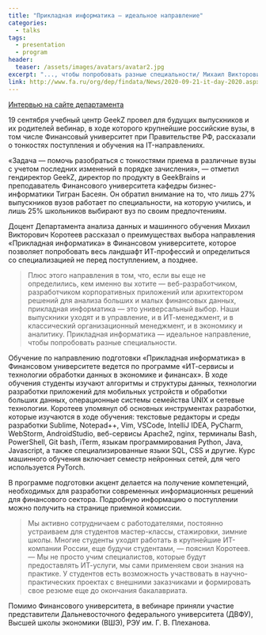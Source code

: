```yaml
---
title: "Прикладная информатика — идеальное направление"
categories:
  - talks
tags:
  - presentation
  - program
header:
  teaser: /assets/images/avatars/avatar2.jpg
excerpt: "..., чтобы попробовать разные специальности/ Михаил Викторович Коротеев рассказал о преимуществах выбора направления «Прикладная информатика» в Финансовом университете."
link: http://www.fa.ru/org/dep/findata/News/2020-09-21-it-day-2020.aspx
---
```


[Интервью на сайте департамента](http://www.fa.ru/org/dep/findata/News/2020-09-21-it-day-2020.aspx)


​19 сентября учебный центр GeekZ провел для будущих выпускников и их родителей вебинар, в ходе которого крупнейшие российские вузы, в том числе Финансовый университет при Правительстве РФ, рассказали о тонкостях поступления и обучения на IT-направлениях.

«Задача — помочь разобраться с тонкостями приема в различные вузы с учетом последних изменений в порядке зачисления», — отметил гендиректор GeekZ, директор по продукту в GeekBrains и преподаватель Финансового университета кафедры бизнес-информатики Тигран Басеян. Он обратил внимание на то, что лишь 27% выпускников вузов работает по специальности, на которую учились, и лишь 25% школьников выбирают вуз по своим предпочтениям.

Доцент Департамента анализа данных и машинного обучения Михаил Викторович Коротеев рассказал о преимуществах выбора направления «Прикладная информатика» в Финансовом университете, которое позволяет попробовать весь ландшафт ИТ-профессий и определиться со специализацией не перед поступлением, а позднее.

> Плюс этого направления в том, что, если вы еще не определились, кем именно вы хотите — веб-разработчиком, разработчиком корпоративных приложений или архитектором решений для анализа больших и малых финансовых данных, прикладная информатика — это универсальный выбор. Наши выпускники уходят и в управление, и в ИТ-менеджмент, и в классический организационный менеджмент, и в экономику и аналитику. Прикладная информатика — идеальное направление, чтобы попробовать разные специальности.

Обучение по направлению подготовки «Прикладная информатика» в Финансовом университете ведется по программе «ИТ-сервисы и технологии обработки данных в экономике и финансах». В ходе обучения студенты изучают алгоритмы и структуры данных, технологии разработки приложений для мобильных устройств и обработки больших данных, операционные системы семейства UNIX и сетевые технологии. Коротеев упомянул об основных инструментах разработки, которые изучаются в ходе обучения: текстовые редакторы и среды разработки Sublime, Notepad++, Vim, VSCode, IntelliJ IDEA, PyCharm, WebStorm, AndroidStudio, веб-сервисы Apache2, nginx, терминалы Bash, PowerShell, Git bash, iTerm, языкам программирования Python, Java, Javascript, а также специализированные языки SQL, CSS и другие. Курс машинного обучения включает семестр нейронных сетей, для чего используется PyTorch.

В программе подготовки акцент делается на получение компетенций, необходимых для разработки современных информационных решений для финансового сектора. Подробную информацию о поступлении можно получить на странице приемной комиссии.

> Мы активно сотрудничаем с работодателями, постоянно устраиваем для студентов мастер-классы, стажировки, зимние школы. Многие студенты уходят работать в крупнейшие ИТ-компании России, еще будучи студентами, — пояснил Коротеев. — Мы не просто учим специалистов, которые будут предоставлять ИТ-услуги, мы сами применяем свои знания на практике. У студентов есть возможность участвовать в научно-практических проектах с внешними заказчиками и формировать свое резюме еще до окончания бакалавриата.

Помимо Финансового университета, в вебинаре приняли участие представители Дальневосточного федерального университета (ДВФУ), Высшей школы экономики (ВШЭ), РЭУ им. Г. В. Плеханова.​